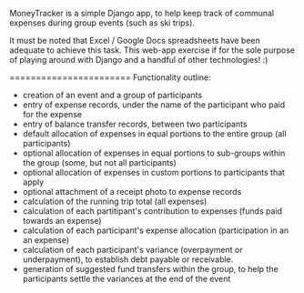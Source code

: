 MoneyTracker is a simple Django app, to help keep track of communal expenses during group events (such as ski trips).

It must be noted that Excel / Google Docs spreadsheets have been adequate to achieve this task.
This web-app exercise if for the sole purpose of playing around with Django and a handful of other technologies! :)

=======================
Functionality outline:

- creation of an event and a group of participants
- entry of expense records, under the name of the participant who paid for the expense
- entry of balance transfer records, between two participants
- default allocation of expenses in equal portions to the entire group (all participants)
- optional allocation of expenses in equal portions to sub-groups within the group (some, but not all participants)
- optional allocation of expenses in custom portions to participants that apply 
- optional attachment of a receipt photo to expense records
- calculation of the running trip total (all expenses)
- calculation of each partitipant's contribution to expenses (funds paid towards an expense)
- calculation of each participant's expense allocation (participation in an an expense)
- calculation of each participant's variance (overpayment or underpayment), to establish debt payable or receivable. 
- generation of suggested fund transfers within the group, to help the participants settle the variances at the end of the event
